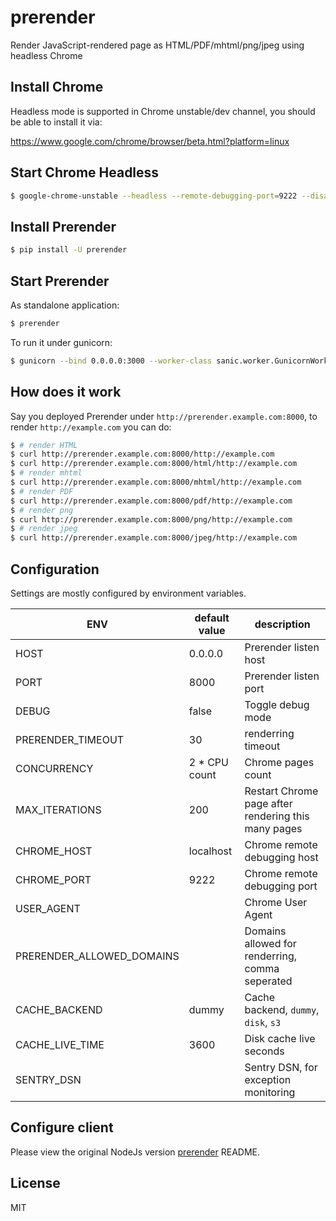 # prerender

Render JavaScript-rendered page as HTML/PDF/mhtml/png/jpeg using headless Chrome

## Install Chrome

Headless mode is supported in Chrome unstable/dev channel, you should be able to install it via:

https://www.google.com/chrome/browser/beta.html?platform=linux

## Start Chrome Headless

```bash
$ google-chrome-unstable --headless --remote-debugging-port=9222 --disable-gpu "about:blank"
```

## Install Prerender

```bash
$ pip install -U prerender
```

## Start Prerender

As standalone application:

```bash
$ prerender
```

To run it under gunicorn:

```bash
$ gunicorn --bind 0.0.0.0:3000 --worker-class sanic.worker.GunicornWorker prerender.app:app
```

## How does it work

Say you deployed Prerender under `http://prerender.example.com:8000`, to render `http://example.com` you can do:

```bash
$ # render HTML
$ curl http://prerender.example.com:8000/http://example.com
$ curl http://prerender.example.com:8000/html/http://example.com
$ # render mhtml
$ curl http://prerender.example.com:8000/mhtml/http://example.com
$ # render PDF
$ curl http://prerender.example.com:8000/pdf/http://example.com
$ # render png
$ curl http://prerender.example.com:8000/png/http://example.com
$ # render jpeg
$ curl http://prerender.example.com:8000/jpeg/http://example.com
```

## Configuration

Settings are mostly configured by environment variables.

| ENV                        | default value    | description                                         |
|----------------------------|------------------|-----------------------------------------------------|
| HOST                       | 0.0.0.0          | Prerender listen host                               |
| PORT                       | 8000             | Prerender listen port                               |
| DEBUG                      | false            | Toggle debug mode                                   |
| PRERENDER_TIMEOUT          | 30               | renderring timeout                                  |
| CONCURRENCY                | 2 * CPU count    | Chrome pages count                                  |
| MAX_ITERATIONS             | 200              | Restart Chrome page after rendering this many pages |
| CHROME_HOST                | localhost        | Chrome remote debugging host                        |
| CHROME_PORT                | 9222             | Chrome remote debugging port                        |
| USER_AGENT                 |                  | Chrome User Agent                                   |
| PRERENDER_ALLOWED_DOMAINS  |                  | Domains allowed for renderring, comma seperated     |
| CACHE_BACKEND              | dummy            | Cache backend, `dummy`, `disk`, `s3`                |
| CACHE_LIVE_TIME            | 3600             | Disk cache live seconds                             |
| SENTRY_DSN                 |                  | Sentry DSN, for exception monitoring                |

## Configure client

Please view the original NodeJs version [prerender](https://github.com/prerender/prerender#official-middleware) README.

## License

MIT
